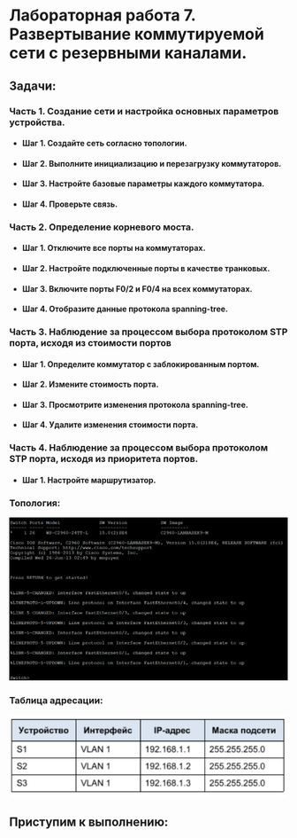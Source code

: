 # Лабораторная работа 7. Развертывание коммутируемой сети с резервными каналами.
## Задачи:
### Часть 1. Создание сети и настройка основных параметров устройства.
- #### Шаг 1. Создайте сеть согласно топологии.
- #### Шаг 2. Выполните инициализацию и перезагрузку коммутаторов.
- #### Шаг 3. Настройте базовые параметры каждого коммутатора.
- #### Шаг 4. Проверьте связь.
### Часть 2. Определение корневого моста.
- #### Шаг 1. Отключите все порты на коммутаторах.
- #### Шаг 2. Настройте подключенные порты в качестве транковых.
- #### Шаг 3. Включите порты F0/2 и F0/4 на всех коммутаторах.
- #### Шаг 4. Отобразите данные протокола spanning-tree.
### Часть 3. Наблюдение за процессом выбора протоколом STP порта, исходя из стоимости портов
- #### Шаг 1. Определите коммутатор с заблокированным портом. 
- #### Шаг 2. Измените стоимость порта.
- #### Шаг 3. Просмотрите изменения протокола spanning-tree.
- #### Шаг 4. Удалите изменения стоимости порта.
### Часть 4. Наблюдение за процессом выбора протоколом STP порта, исходя из приоритета портов.
- #### Шаг 1. Настройте маршрутизатор.

### Топология:
![](https://github.com/OlegLarionov999/Images/blob/main/lab06/Screenshot_2.png)
### Таблица адресации:
![](https://github.com/OlegLarionov999/Images/blob/main/lab06/Screenshot_1.png)
## Приступим к выполнению:
